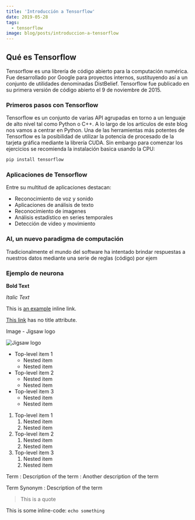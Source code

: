 ```yaml
---
title: 'Introducción a Tensorflow'
date: 2019-05-28
tags:
  - tensorflow
image: blog/posts/introduccion-a-tensorflow
---
```

## Qué es Tensorflow

Tensorflow es una librería de código abierto para la computación numérica. Fue desarrollado por Google para proyectos 
internos, sustituyendo así a un conjunto de utilidades denominadas DistBelief. Tensorflow fue publicado en su primera 
versión de código abierto el 9 de noviembre de 2015.

### Primeros pasos con Tensorflow

Tensorflow es un conjunto de varias API agrupadas en torno a un lenguaje de alto nivel tal como Python o C++. A lo largo 
de los artículos de este blog nos vamos a centrar en Python. Una de las herramientas más potentes de Tensorflow es la 
posibilidad de utilizar la potencia de procesado de la tarjeta gráfica mediante la librería CUDA. Sin embargo para 
comenzar los ejercicios se recomienda la instalación basica usando la CPU:

```python
pip install tensorflow
```

### Aplicaciones de Tensorflow

Entre su multitud de aplicaciones destacan:

- Reconocimiento de voz y sonido
- Aplicaciones de análisis de texto
- Reconocimiento de imagenes
- Análisis estadístico en series temporales
- Detección de video y movimiento

### AI, un nuevo paradigma de computación

Tradicionalmente el mundo del software ha intentado brindar respuestas a nuestros datos mediante una serie de reglas (código) por ejem



### Ejemplo de neurona

**Bold Text**

*Italic Text*

This is [an example](http://example.com/ "Title") inline link.

[This link](http://example.net/) has no title attribute.

Image - Jigsaw logo

![Jigsaw logo](https://cloud.githubusercontent.com/assets/357312/25055001/5603687e-212e-11e7-8fad-0b33dbf7fb71.png)

- Top-level item 1
    - Nested item
    - Nested item
- Top-level item 2
    - Nested item
    - Nested item
- Top-level item 3
    - Nested item
    - Nested item

1. Top-level item 1
    1. Nested item
    2. Nested item
2. Top-level item 2
    1. Nested item
    2. Nested item
3. Top-level item 3
    1. Nested item
    2. Nested item

Term
: Description of the term
: Another description of the term

Term
Synonym
: Description of the term

> This is a quote

This is some inline-code: `echo something`
